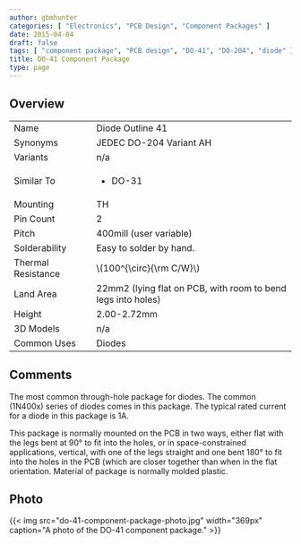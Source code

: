 ```yaml
---
author: gbmhunter
categories: [ "Electronics", "PCB Design", "Component Packages" ]
date: 2015-04-04
draft: false
tags: [ "component package", "PCB design", "DO-41", "DO-204", "diode" ]
title: DO-41 Component Package
type: page
---
```


## Overview

<table >
<tbody >
<tr >

<td >Name
</td>

<td >Diode Outline 41
</td>
</tr>
<tr >

<td >Synonyms
</td>

<td >JEDEC DO-204 Variant AH
</td>
</tr>
<tr >
<td >Variants</td>
<td >n/a</td>
</tr>
<tr >
<td >Similar To</td>
<td >
  <ul>
    <li>DO-31</li>
  </ul>
</td>
</tr>
<tr >
<td >Mounting</td>
<td >TH</td>
</tr>
<tr >

<td >Pin Count
</td>

<td >2
</td>
</tr>
<tr >

<td >Pitch
</td>

<td >400mill (user variable)
</td>
</tr>
<tr >

<td >Solderability
</td>
<td >Easy to solder by hand.
</td>
</tr>
<tr >
<td >Thermal Resistance</td>
<td>\(100^{\circ}{\rm C/W}\)
</td>
</tr>
<tr>
<td >Land Area</td>
<td>22mm2 (lying flat on PCB, with room to bend legs into holes)</td>
</tr>
<tr >
<td >Height</td>
<td >2.00-2.72mm</td>
</tr>
<tr>
<td>3D Models</td>
<td>n/a</td>
</tr>
<tr>
<td>Common Uses</td>
<td>Diodes</td>
</tr>
</tbody>
</table>

## Comments

The most common through-hole package for diodes. The common (1N400x) series of diodes comes in this package. The typical rated current for a diode in this package is 1A.

This package is normally mounted on the PCB in two ways, either flat with the legs bent at 90° to fit into the holes, or in space-constrained applications, vertical, with one of the legs straight and one bent 180° to fit into the holes in the PCB (which are closer together than when in the flat orientation. Material of package is normally molded plastic.

## Photo

{{< img src="do-41-component-package-photo.jpg" width="369px" caption="A photo of the DO-41 component package." >}}